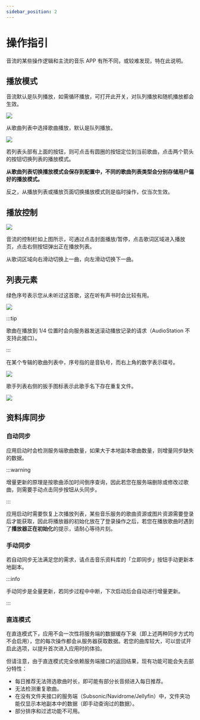 ```yaml
---
sidebar_position: 2
---
```


# 操作指引

音流的某些操作逻辑和主流的音乐 APP 有所不同，或较难发现，特在此说明。

## 播放模式

音流默认是队列播放，如需循环播放，可打开此开关，对队列播放和随机播放都会生效。

![](https://oss.aqzscn.cn//resource/blog/img/2023/860419a28223c06c03964ff34a5a8668.png)

从歌曲列表中选择歌曲播放，默认是队列播放。

![](https://oss.aqzscn.cn//resource/blog/img/2023/e3f0f7469a58b3955598f8965eeef658.png)

若列表头部有上面的按钮，则可点击有圆圈的按钮定位到当前歌曲，点击两个箭头的按钮切换列表的播放模式。

**从歌曲列表切换播放模式会保存到配置中，不同的歌曲列表类型会分别存储用户偏好的播放模式。**

反之，从播放列表或播放页面切换播放模式则是临时操作，仅当次生效。

## 播放控制

![](https://oss.aqzscn.cn//resource/blog/img/2023/15d11e29bb8e27f58378743eb86f6fd0.png)

音流的控制栏如上图所示，可通过点击封面播放/暂停，点击歌词区域进入播放页，点击右侧按钮弹出正在播放列表。

从歌词区域向右滑动切换上一曲，向左滑动切换下一曲。

## 列表元素

绿色序号表示您从未听过这首歌，这在听有声书时会比较有用。

![](https://oss.aqzscn.cn/resource/blog/img/2024/90011-293fd6ac80a1ce9bc85adf176c807e19.png)

:::tip

歌曲在播放到 1/4 位置时会向服务器发送滚动播放记录的请求（AudioStation 不支持此接口）。

:::

在某个专辑的歌曲列表中，序号指的是音轨号，而右上角的数字表示碟号。

![](https://oss.aqzscn.cn/resource/blog/img/2024/90642-5882f5ffcf3b92988a49aaa5dac913c3.png)

歌手列表右侧的扳手图标表示此歌手名下存在重复文件。

![](https://oss.aqzscn.cn/resource/blog/img/2024/7ec2a-423ad72f94ace289a7d801936d02e3f6.png)

## 资料库同步

### 自动同步

应用启动时会检测服务端歌曲数量，如果大于本地副本歌曲数量，则增量同步缺失的数据。

:::warning

增量更新的原理是按歌曲添加时间倒序查询，因此若您在服务端删除或修改过歌曲，则需要手动点击同步按钮从头同步。

:::

应用启动时需要恢复上次播放列表，某些音乐服务的歌曲资源或图片资源需要登录后才能获取，因此将播放器的初始化放在了登录操作之后，若您在播放歌曲时遇到了**播放器正在初始化**的提示，请耐心等待片刻。

### 手动同步

若自动同步无法满足您的需求，请点击音乐资料库的「立即同步」按钮手动更新本地副本。

:::info

手动同步是全量更新，若同步过程中中断，下次启动后会自动进行增量更新。

:::

### 直连模式

在直连模式下，应用不会一次性将服务端的数据缓存下来（即上述两种同步方式均不会启用），您的每次操作都会从服务器获取数据。若您的曲库较大，可以尝试开启此选项，以提升首次进入应用时的体验。

但请注意，由于直连模式完全依赖服务端接口的返回结果，现有功能可能会失去部分特性：

- 每日推荐无法筛选歌曲时长，即可能有部分长音频进入每日推荐。
- 无法检测重复歌曲。
- 在没有文件夹接口的服务端（Subsonic/Navidrome/Jellyfin）中，文件夹功能仅显示本地副本中的数据（即手动查询过的数据）。
- 部分排序和过滤功能不可用。